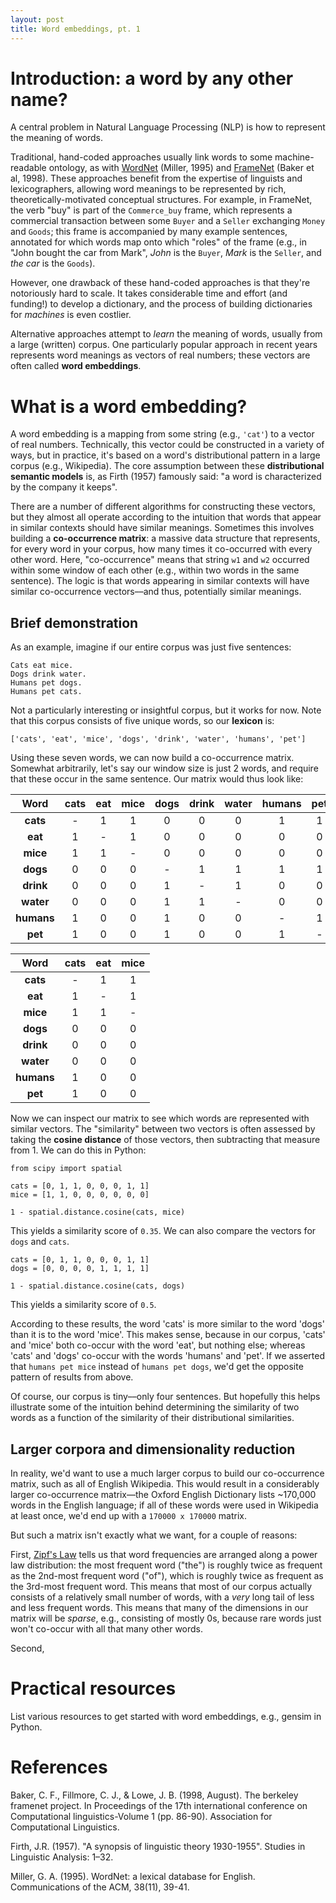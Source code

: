 ```yaml
---
layout: post
title: Word embeddings, pt. 1
---
```

# Introduction: a word by any other name?

A central problem in Natural Language Processing (NLP) is how to represent the meaning of words. 

Traditional, hand-coded approaches usually link words to some machine-readable ontology, as with [WordNet](https://wordnet.princeton.edu) (Miller, 1995) and [FrameNet](https://framenet.icsi.berkeley.edu/fndrupal/) (Baker et al, 1998). These approaches benefit from the expertise of linguists and lexicographers, allowing word meanings to be represented by rich, theoretically-motivated conceptual structures. For example, in FrameNet, the verb "buy" is part of the `Commerce_buy` frame, which represents a commercial transaction between some `Buyer` and a `Seller` exchanging `Money` and `Goods`; this frame is accompanied by many example sentences, annotated for which words map onto which "roles" of the frame (e.g., in "John bought the car from Mark", *John* is the `Buyer`, *Mark* is the `Seller`, and *the car* is the `Goods`).

However, one drawback of these hand-coded approaches is that they're notoriously hard to scale. It takes considerable time and effort (and funding!) to develop a dictionary, and the process of building dictionaries for *machines* is even costlier.

Alternative approaches attempt to *learn* the meaning of words, usually from a large (written) corpus. One particularly popular approach in recent years represents word meanings as vectors of real numbers; these vectors are often called **word embeddings**. 


# What is a word embedding?

A word embedding is a mapping from some string (e.g., `'cat'`) to a vector of real numbers. Technically, this vector could be constructed in a variety of ways, but in practice, it's based on a word's distributional pattern in a large corpus (e.g., Wikipedia). The core assumption between these **distributional semantic models** is, as Firth (1957) famously said: "a word is characterized by the company it keeps".

There are a number of different algorithms for constructing these vectors, but they almost all operate according to the intuition that words that appear in similar contexts should have similar meanings. Sometimes this involves building a **co-occurrence matrix**: a massive data structure that represents, for every word in your corpus, how many times it co-occurred with every other word. Here, "co-occurrence" means that string `w1` and `w2` occurred within some window of each other (e.g., within two words in the same sentence). The logic is that words appearing in similar contexts will have similar co-occurrence vectors––and thus, potentially similar meanings.

## Brief demonstration 

As an example, imagine if our entire corpus was just five sentences:

```
Cats eat mice.
Dogs drink water.
Humans pet dogs.
Humans pet cats.
```

Not a particularly interesting or insightful corpus, but it works for now. Note that this corpus consists of five unique words, so our **lexicon** is:

```
['cats', 'eat', 'mice', 'dogs', 'drink', 'water', 'humans', 'pet']
```

Using these seven words, we can now build a co-occurrence matrix. Somewhat arbitrarily, let's say our window size is just 2 words, and require that these occur in the same sentence. Our matrix would thus look like:

| Word |  cats  |  eat  |     mice     |  dogs | drink | water | humans | pet |
|:----------:| :----------: |:----------:|:----------:|:----------:|:----------:|:----------:|:----------:|:----------:|
| **cats** | - | 1 | 1 | 0 | 0 | 0 | 1 | 1 |
| **eat** | 1 | - | 1 | 0 | 0 | 0 | 0 | 0 |
| **mice** | 1 | 1 | - | 0 | 0 | 0 | 0 | 0 |
| **dogs** | 0 | 0 | 0 | - | 1 | 1 | 1 | 1 |
| **drink** | 0 | 0 | 0 | 1 | - | 1 | 0 | 0 |
| **water** | 0 | 0 | 0 | 1 | 1 | - | 0 | 0 |
| **humans** | 1 | 0 | 0 | 1 | 0 | 0 | - | 1 |
| **pet** | 1 | 0 | 0 | 1 | 0 | 0 | 1 | - |


| Word |  cats  |  eat  |     mice     | 
|:----------:|:----------:|:----------:|:----------:|
| **cats** | - | 1 | 1 | 0 | 0 | 0 | 1 | 1 |
| **eat** | 1 | - | 1 | 0 | 0 | 0 | 0 | 0 |
| **mice** | 1 | 1 | - | 0 | 0 | 0 | 0 | 0 |
| **dogs** | 0 | 0 | 0 | - | 1 | 1 | 1 | 1 |
| **drink** | 0 | 0 | 0 | 1 | - | 1 | 0 | 0 |
| **water** | 0 | 0 | 0 | 1 | 1 | - | 0 | 0 |
| **humans** | 1 | 0 | 0 | 1 | 0 | 0 | - | 1 |
| **pet** | 1 | 0 | 0 | 1 | 0 | 0 | 1 | - |


Now we can inspect our matrix to see which words are represented with similar vectors. The "similarity" between two vectors is often assessed by taking the **cosine distance** of those vectors, then subtracting that measure from 1. We can do this in Python:

```
from scipy import spatial

cats = [0, 1, 1, 0, 0, 0, 1, 1]
mice = [1, 1, 0, 0, 0, 0, 0, 0]

1 - spatial.distance.cosine(cats, mice)
```  

This yields a similarity score of `0.35`. We can also compare the vectors for `dogs` and `cats`.

```
cats = [0, 1, 1, 0, 0, 0, 1, 1]
dogs = [0, 0, 0, 0, 1, 1, 1, 1]

1 - spatial.distance.cosine(cats, dogs)
```  

This yields a similarity score of `0.5`. 

According to these results, the word 'cats' is more similar to the word 'dogs' than it is to the word 'mice'. This makes sense, because in our corpus, 'cats' and 'mice' both co-occur with the word 'eat', but nothing else; whereas 'cats' and 'dogs' co-occur with the words 'humans' and 'pet'. If we asserted that `humans pet mice` instead of `humans pet dogs`, we'd get the opposite pattern of results from above. 

Of course, our corpus is tiny––only four sentences. But hopefully this helps illustrate some of the intuition behind determining the similarity of two words as a function of the similarity of their distributional similarities.

## Larger corpora and dimensionality reduction

In reality, we'd want to use a much larger corpus to build our co-occurrence matrix, such as all of English Wikipedia. This would result in a considerably larger co-occurrence matrix––the Oxford English Dictionary lists ~170,000 words in the English language; if all of these words were used in Wikipedia at least once, we'd end up with a `170000 x 170000` matrix.

But such a matrix isn't exactly what we want, for a couple of reasons:

First, [Zipf's Law](https://en.wikipedia.org/wiki/Zipf%27s_law) tells us that word frequencies are arranged along a power law distribution: the most frequent word ("the") is roughly twice as frequent as the 2nd-most frequent word ("of"), which is roughly twice as frequent as the 3rd-most frequent word. This means that most of our corpus actually consists of a relatively small number of words, with a *very* long tail of less and less frequent words. This means that many of the dimensions in our matrix will be *sparse*, e.g., consisting of mostly 0s, because rare words just won't co-occur with all that many other words.

Second, 



# Practical resources


List various resources to get started with word embeddings, e.g., gensim in Python.

# References

Baker, C. F., Fillmore, C. J., & Lowe, J. B. (1998, August). The berkeley framenet project. In Proceedings of the 17th international conference on Computational linguistics-Volume 1 (pp. 86-90). Association for Computational Linguistics.

Firth, J.R. (1957). "A synopsis of linguistic theory 1930-1955". Studies in Linguistic Analysis: 1–32.

Miller, G. A. (1995). WordNet: a lexical database for English. Communications of the ACM, 38(11), 39-41.
